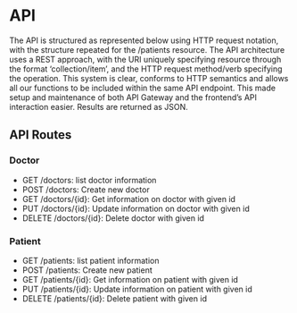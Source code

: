 # API
The API is structured as represented below using HTTP request notation, with the structure repeated for the /patients resource.
The API architecture uses a REST approach, with the URI uniquely specifying resource through the format ‘collection/item’, and the HTTP request method/verb specifying the operation. This system is clear, conforms to HTTP semantics and allows all our functions to be included within the same API endpoint. This made setup and maintenance of both API Gateway and the frontend’s API interaction easier. Results are returned as JSON.

## API Routes

### Doctor
- GET /doctors: list doctor information
- POST /doctors: Create new doctor
- GET /doctors/{id}: Get information on doctor with given id
- PUT /doctors/{id}: Update information on doctor with given id
- DELETE /doctors/{id}: Delete doctor with given id


### Patient
- GET /patients: list patient information
- POST /patients: Create new patient
- GET /patients/{id}: Get information on patient with given id
- PUT /patients/{id}: Update information on patient with given id
- DELETE /patients/{id}: Delete patient with given id
